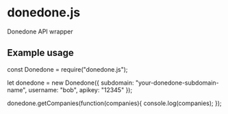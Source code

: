 # donedone.js
Donedone API wrapper

## Example usage

const Donedone = require("donedone.js");

let donedone = new Donedone({
	subdomain: "your-donedone-subdomain-name",
	username: "bob",
	apikey: "12345"
});

donedone.getCompanies(function(companies){
	console.log(companies);
});
